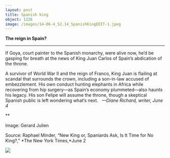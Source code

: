 ```yaml
---
layout: post
title: Spanish king
object: 1226
image: /images/14-06-4_52.14_SpanishKingEDIT-1.jpeg
---
```

**The reign in Spain?**

****

If Goya, court painter to the Spanish monarchy, were alive now, he’d be gasping for breath at the news of King Juan Carlos of Spain’s abdication of the throne.

A survivor of World War II and the reign of Franco, King Juan is flailing at scandal that surrounds the crown, including a son-in-law accused of embezzlement. His own conduct hunting elephants in Africa while recovering from hip surgery—as Spain’s economy plummeted—also haunts his legacy. His son Felipe will assume the throne, though a skeptical Spanish public is left wondering what’s next.   *—Diane Richard, writer, June 4*

**

Image: Gerard Julien

Source: Raphael Minder, “New King or, Spaniards Ask, Is It Time for No King?,” *The New York Times,*June 2

![]({{siteurl.base}}/images/14-06-4_52.14_SpanishKingEDIT-1.jpeg)
